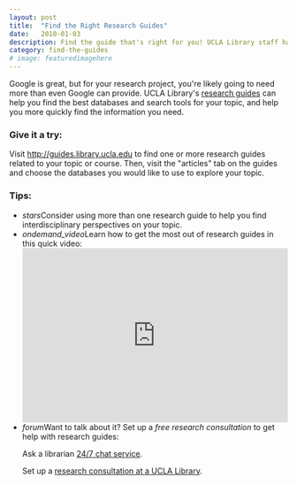 ```yaml
---
layout: post
title:  "Find the Right Research Guides"
date:   2010-01-03
description: Find the guide that's right for you! UCLA Library staff have put together hundreds of guides for hundreds of subjects, courses, and special topics.
category: find-the-guides
# image: featuredimagehere
---
```


<p class="intro">Google is great, but for your research project, you're likely going to need more than even Google can provide. UCLA Library's <a href="http://guides.library.ucla.edu" target="_blank">research guides</a> can help you find the best databases and search tools for your topic, and help you more quickly find the information you need.</p>


### Give it a try:

<p class="flow-text">Visit <a href="http://guides.library.ucla.edu" target="_blank">http://guides.library.ucla.edu</a> to find one or more research guides related to your topic or course. Then, visit the "articles" tab on the guides and choose the databases you would like to use to explore your topic.</p>

### Tips:

<ul class="collapsible" data-collapsible="expandable">
    <li>
      <div class="collapsible-header"><i class="material-icons">stars</i>Consider using more than one research guide to help you find interdisciplinary perspectives on your topic.</div>
      <div class="collapsible-body"></div>
    </li>
    <li>
      <div class="collapsible-header"><i class="material-icons">ondemand_video</i>Learn how to get the most out of research guides in this quick video:</div>
      <div class="collapsible-body"><iframe width="100%" height="315" src="https://www.youtube.com/embed/ilaW2DQekGA?list=PLV8eqWoGXke5D5bmwscUhow1RJKWZmMRZ" frameborder="0" allowfullscreen></iframe></li></div>
    </li>
    <li>
      <div class="collapsible-header"><i class="material-icons">forum</i>Want to talk about it? Set up a <em>free research consultation</em> to get help with research guides:</div>
      <div class="collapsible-body">
        <p>Ask a librarian <a href="http://library.ucla.edu/questions" target="_blank">24/7 chat service</a>.</p>
          <p>Set up a <a href="http://library.ucla.edu/questions" target="_blank">research consultation at a UCLA Library</a>.</p>
      </div>
    </li>
  </ul>